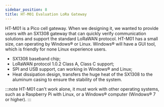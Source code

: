 ```yaml
---
sidebar_position: 8
title: HT-M01 Evaluation LoRa Gateway
---
```


HT-M01 is a Pico cell gateway. When we designing it, we wanted to provide users with an SX1308 gateway that can quickly verify communication solutions and support the standard LoRaWAN protocol. HT-M01 has a small size, can operating by Windows® or Linux. Windows® will have a GUI tool, which is friendly for none Linux experience users.

-  SX1308 baseband chip;
-  LoRaWAN protocol 1.0.2 Class A, Class C support;
-  SPI and USB support, can working in Windows® and Linux;
-  Heat dissipation design, transfers the huge heat of the SX1308 to the aluminum casing to ensure the stability of the system.

:::note
HT-M01 can't work alone, it must work with other operating systems, such as a Raspberry Pi with Linux, or a Windows® computer (Windows® 7 or higher).
:::